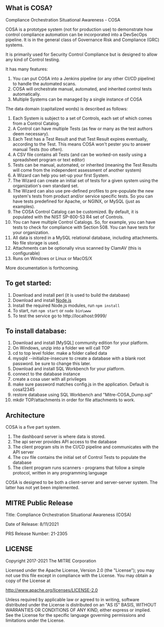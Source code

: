 ## What is COSA?

Compliance Orchestration Situational Awareness - COSA

COSA is a prototype system (not for production use) to demonstrate how control compliance automation
can be incorporated into a DevSecOps pipeline.  It is in the general class of Governance Risk and Compliance (GRC) systems.

It is primarily used for Security Control Compliance but is designed to allow any kind of Control testing.

It has many features:

1. You can put COSA into a Jenkins pipeline (or any other CI/CD pipeline) to handle the automated scans.
1. COSA will orchestrate manual, automated, and inherited control tests automatically.
1. Multiple Systems can be managed by a single instance of COSA

The data domain (capitalized words) is described as follows:
1. Each System is subject to a set of Controls, each set of which comes from a Control Catalog.
1. A Control can have multiple Tests (as few or many as the test authors deem necessary). 
1. Each Test has a Test Result and that Test Result expires eventually, according to the Test.  This means COSA won't pester you
to answer manual Tests (too often).
1. A CSV file contains all Tests (and can be worked-on easily using a spreadsheet program or text editor)
1. Tests can be manual, automated, or inherited (meaning the Test Results will come from the independent assessment of another system)
1. A Wizard can help you set-up your first System.
1. The Wizard can create an initial set of tests for a given system using the organization's own standard set.
1. The Wizard can also use pre-defined profiles to pre-populate the new system's tests from product and/or service
specific tests.  So you can have tests predefined for Apache, or NGINX, or MySQL (just as examples).
1. The COSA Control Catalog can be customized. By default, it is populated with the NIST SP-800-53 R4 set of Controls.
1. You can have multiple Control Catalogs. So, for example, you can have tests to check for compliance with Section 508. You can have tests for your organization.
1. All data is stored in a MySQL relational database, including attachments. No file storage is used.
1. Attachments can be optionally virus scanned by ClamAV  (this is configurable)
1. Runs on Windows or Linux or MacOS/X

More documentation is forthcoming. 

## To get started:
1. Download and install perl (it is used to build the database)
1. Download and install [Node.js](https://nodejs.org/en/)
1. Install the required Node.js modules, run `npm install`
1. To start, run `npm start` or `node bin\www`
1. To test the service go to http://localhost:9999/


## To install database:
1. Download and install [MySQL] community edition for your platform.
1. On Windows, unzip into a folder we will call TOP
1. cd to top level folder.  make a folder called data
1. mysqld --initialize-insecure to create a database with a blank root password. be sure to change this later.
1. Download and install SQL Workbench for your platform.
1. connect to the database instance
1. create a cosa user with all privileges
1. make sure password matches config.js in the application.  Default is cosa12345
1. restore database using SQL Workbench and "Mitre-COSA_Dump.sql"
1. mkdir TOP/attachments  in order for file attachments to work. 

## Architecture

COSA is a five part system.

1. The dashboard server is where data is stored.
1. The api server provides API access to the database
1. The client program sits in the CI/CD pipeline and communicates with the API server
1. The csv file contains the initial set of Control Tests to populate the database
1. The client program runs scanners - programs that follow a simple protocol, written in any programming language

COSA is designed to be both a client-server and server-server system.  The latter has not yet been implemented.

## MITRE Public Release

Title: Compliance Orchestration Situational Awareness (COSA) 

Date of Release: 8/11/2021 

PRS Release Number: 21-2305

## LICENSE

Copyright 2017-2021 The MITRE Corporation

Licensed under the Apache License, Version 2.0 (the "License"); you may not use this file except in compliance with the License. You may obtain a copy of the License at

http://www.apache.org/licenses/LICENSE-2.0

Unless required by applicable law or agreed to in writing, software distributed under the License is distributed on an "AS IS" BASIS, WITHOUT WARRANTIES OR CONDITIONS OF ANY KIND, either express or implied. See the License for the specific language governing permissions and limitations under the License.

